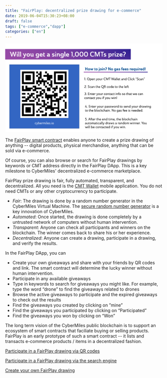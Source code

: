 ```yaml
---
title: "FairPlay: decentralized prize drawing for e-commerce"
date: 2019-06-04T15:30:23+08:00
draft: false
tags: ["e-commerce","dapp"] 
categories: ["en"] 
---
```


![](/images/20190502-fairplay-01.png)

The [FairPlay smart contract](https://github.com/CyberMiles/smart_contracts/blob/master/FairPlay/v1/FairPlay.lity) enables anyone to create a prize drawing of anything -- digital products, physical merchandise, anything that can be sold via e-commerce. 

Of course, you can also browse or search for FairPlay drawings by keywords or CMT address directly in the FairPlay DApp. This is a key milestone to CyberMiles' decentralized e-commerce marketplace.

FairPlay prize drawing is fair, fully automated, transparent, and decentralized.  All you need is the [CMT Wallet](https://cybermiles.io/blockchain-infrastructure/cmt-wallet/) mobile application. You do not need CMTs or any other cryptocurrency to participate.

* *Fair*: The drawing is done by a random number generator in the CyberMiles Virtual Machine. The [secure random number generator](https://www.litylang.org/rand/) is a key innovation of CyberMiles.
* *Automated*: Once started, the drawing is done completely by a untrusted network of computers without human intervention.
* *Transparent*: Anyone can check all participants and winners on the blockchain. The winner comes back to share his or her experience.
* *Decentralized*: Anyone can create a drawing, participate in a drawing, and verify the results.

In the FairPlay DApp, you can
* Create your own giveaways and share with your friends by QR codes and link. The smart contract will determine the lucky winner without human intervention.
* Participate in any available giveaways
* Type in keywords to search for giveaways you might like. For example, type the word “drone” to find the giveaways related to drones
* Browse the active giveaways to participate  and the expired giveaways to check out the results
* Find the giveaways you created by clicking on ”mine”
* Find the giveaways you participated by clicking on “Participated”
* Find the giveaways you won by clicking on “Won”


The long term vision of the CyberMiles public blockchain is to support an ecosystem of smart contracts that faciliate buying or selling products. FairPlay is an early prototype of such a smart contract -- it lists and transacts e-commerce products / items in a decentralized fashion.

[Participate in a FairPlay drawing via QR codes](/post/20190502-fairplay1-player-en/)

[Participate in a FairPlay drawing via the search engine](/post/20190502-fairplay2-player-en/)

[Create your own FairPlay drawing](/post/20190502-fairplay-creator-en/)

